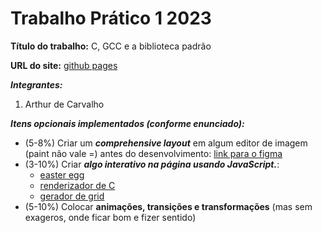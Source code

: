 # Trabalho Prático 1 2023

**Título do trabalho:** C, GCC e a biblioteca padrão

**URL do site:** [github pages](https://notdroplt.github.io/tp1-2023/)

***Integrantes:***
1. Arthur de Carvalho


***Itens opcionais implementados (conforme enunciado):***
* (5-8%) Criar um ***comprehensive layout*** em algum editor de imagem (paint não vale =) antes do desenvolvimento: 
    [link para o figma](https://www.figma.com/file/p1zVuNAfq622pDG9E1Z4sa/tp1?type=design&node-id=1%3A4&mode=dev)
* (3-10%) Criar ***algo interativo na página usando JavaScript.***:
    * [easter egg](./modo_vim)
    * [renderizador de C](./renderer.js)
    * [gerador de grid](./allocator.js)
* (5-10%) Colocar **animações, transições e transformações** (mas sem exageros, onde ficar bom e fizer sentido)
